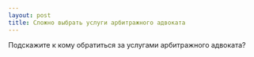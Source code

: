 ```yaml
---
layout: post 
title: Сложно выбрать услуги арбитражного адвоката 
--- 
```

Подскажите к кому обратиться за услугами арбитражного адвоката? 
